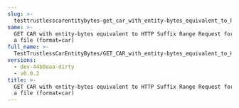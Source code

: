 ```yaml
---
slug: >-
  testtrustlesscarentitybytes-get_car_with_entity-bytes_equivalent_to_http_suffix_range_request_for_part_of_a_file_(format-car)
name: >-
  GET CAR with entity-bytes equivalent to HTTP Suffix Range Request for part of
  a file (format=car)
full_name: >-
  TestTrustlessCarEntityBytes/GET_CAR_with_entity-bytes_equivalent_to_HTTP_Suffix_Range_Request_for_part_of_a_file_(format=car)
versions:
  - dev-44b0eaa-dirty
  - v0.0.2
title: >-
  GET CAR with entity-bytes equivalent to HTTP Suffix Range Request for part of
  a file (format=car)
---
```


